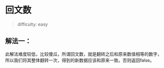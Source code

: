 # 回文数

> difficulty: easy

## 解法一：
此解法难度较低，比较傻瓜，所谓回文数，就是翻转之后和原来数值相等的数字，所以我们将其整体翻转一次，得到的新数据应该和原来一致。否则返回false。

